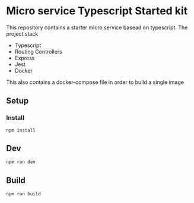 # Micro service Typescript Started kit
This repository contains a starter micro service basead on typescript.
The project stack
* Typescript
* Routing Controllers
* Express
* Jest
* Docker

This also contains a docker-compose file in order to build a single image

## Setup
### Install
``` ssh
npm install
```

## Dev
``` ssh
npm run dev
```

## Build
``` ssh
npm run build
```
